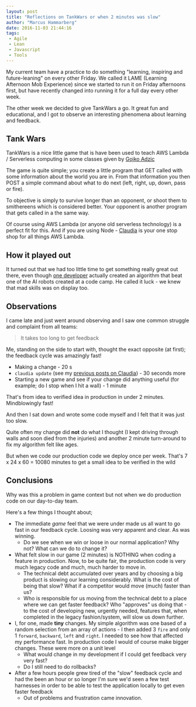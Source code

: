 ```yaml
---
layout: post
title: "Reflections on TankWars or when 2 minutes was slow"
author: "Marcus Hammarberg"
date: 2016-11-03 21:44:16
tags:
 - Agile
 - Lean
 - Javascript
 - Tools
---
```


My current team have a practice to do something "learning, inspiring and future-leaning" on every other Friday. We called it LAME (Learning Afternoon Mob Experience) since we started to run it on Friday afternoons first, but have recently changed into running it for a full day every other week.

The other week we decided to give TankWars a go. It great fun and educational, and I got to observe an interesting phenomena about learning and feedback.

<!-- excerpt-end -->

## Tank Wars

TankWars is a nice little game that is have been used to teach AWS Lambda / Serverless computing in some classes given by [Gojko Adzic](http://www.gojko.net)

The game is quite simple; you create a little program that GET called with some information about the world you are in. From that information you then POST a simple command about what to do next (left, right, up, down, pass or fire).

To objective is simply to survive longer than an opponent, or shoot them to smithereens which is considered better. Your opponent is another program that gets called in a the same way.

Of course using AWS Lambda (or anyone old serverless technology) is a perfect fit for this. And if you are using Node - [Claudia](http://claudiajs.com) is your one stop shop for all things AWS Lambda.

## How it played out

It turned out that we had too little time to get something really great out there, even though [one developer](https://twitter.com/orjansjoholm) actually created an algorithm that beat one of the AI robots created at a code camp. He called it luck - we knew that mad skills was on display too.

## Observations

I came late and just went around observing and I saw one common struggle and complaint from all teams:

> It takes too long to get feedback

Me, standing on the side to start with, thought the exact opposite (at first); the feedback cycle was amazingly fast!

* Making a change - 20 s
* `claudia update` (see my [previous posts on Claudia](/2016/02/first-aws-lamda-steps.html)) - 30 seconds more
* Starting a new game and see if your change did anything useful (for example; do I stop when I hit a wall) - 1 minute

That's from idea to verified idea in production in under 2 minutes. Mindblowingly fast!

And then I sat down and wrote some code myself and I felt that it was just too slow.

Quite often my change did **not** do what I thought (I kept driving through walls and soon died from the injuries) and another 2 minute turn-around to fix my algorithm felt like ages.

But when we code our production code we deploy once per week. That's 7 x 24 x 60 = 10080 minutes to get a small idea to be verified in the wild

## Conclusions

Why was this a problem in game context but not when we do production code on our day-to-day team.

Here's a few things I thought about;

* The immediate *game* feel that we were under made us all want to go fast in our feedback cycle. Loosing was very apparent and clear. As was winning.
  * Do we see when we win or loose in our normal application? Why not? What can we do to change it?
* What felt slow in our game (2 minutes) is NOTHING when coding a feature in production. Now, to be quite fair, the production code is very much legacy code and much, much harder to move in.
  * The technical debt accumulated over years and by choosing a big product is slowing our learning considerably. What is the cost of being that slow? What if a competitor would move (much) faster than us?
  * Who is responsible for us moving from the technical debt to a place where we can get faster feedback? Who "approves" us doing that - to the cost of developing new, urgently needed, features that, when completed in the legacy fashion/system, will slow us down further.
* I, for one, made **tiny** changes. My simple algorithm was one based of a random selection from an array of actions - I then added 3 `fire` and only 1 `forward`, `backward`, `left` and `right`. I needed to see how that affected my performance fast. In production code I would of course make bigger changes. These were more on a unit level
  * What would change in my development if I could get feedback very very fast?
  * Do I still need to do rollbacks?
* After a few hours people grew tired of the "slow" feedback cycle and had the been an hour or so longer I'm sure we'd seen a few test harnesses in order to be able to test the application locally to get even faster feedback
  * Out of problems and frustration came innovation.
